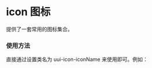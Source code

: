 # icon 图标

 提供了一套常用的图标集合。

####
### 使用方法
直接通过设置类名为 uui-icon-iconName 来使用即可。例如：

<div class="lei uui-icon-edit"></div>

<div class="lei uui-icon-gengduo"></div>

<div class="lei uui-icon-warning-circle"></div>

<div class="lei uui-icon-more-outline"></div>


<div class="lei uui-icon-error"></div>

<div></div>
<div class="lei uui-icon-delete"></div>

<div class="lei uui-icon-circlecheck"></div>
<div class="lei uui-icon-phone"></div>
<div class="lei uui-icon-remove"></div>
<div class="lei uui-icon-minus"></div>

<div></div>
<div class="lei uui-icon-setting"></div>

<div class="lei uui-icon-user"></div>
<div class="lei uui-icon-check"></div>
<div class="lei uui-icon-zoomin"></div>
<div class="lei uui-icon-plus"></div>


<div></div>
<div class="lei uui-icon-close"></div>

<div class="lei uui-icon-star-on"></div>
<div class="lei uui-icon-circle-close"></div>
<div class="lei uui-icon-circle-plus-outline"></div>
<div class="lei uui-icon-delete-solid"></div>


<div></div>
<div class="lei uui-icon-goods"></div>

<div class="lei uui-icon-success1"></div>
<div class="lei uui-icon-zoom-in"></div>
<div class="lei uui-icon-circle-plus"></div>
<div class="lei uui-icon-s-help"></div>



<div></div>
<div class="lei uui-icon-s-goods"></div>

<div class="lei uui-icon-warning-outline"></div>
<div class="lei uui-icon-user-solid"></div>
<div class="lei uui-icon-Phone-outlined"></div>